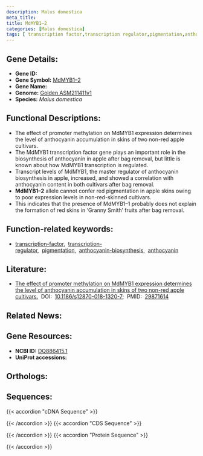 ```yaml
---
description: Malus domestica
meta_title:
title: MdMYB1–2
categories: [Malus domestica]
tags: [ transcription factor,transcription regulator,pigmentation,anthocyanin biosynthesis,anthocyanin ]
---
```


## Gene Details:
- **Gene ID:** []()
- **Gene Symbol:** <u>MdMYB1–2</u>
- **Gene Name:** 
- **Genome:** [Golden ASM211411v1](https://ensembl.gramene.org/Malus_domestica_golden/Info/Index)
- **Species:** *Malus domestica*

## Functional Descriptions:
   - The effect of promoter methylation on MdMYB1 expression determines the level of anthocyanin accumulation in skins of two non-red apple cultivars.
   - The MdMYB1 transcription factor gene plays an important role in the biosynthesis of anthocyanin in apple after bag removal, but little is known about how MdMYB1 transcription is regulated.
   - Transcript levels of MdMYB1, the master regulator of anthocyanin biosynthesis in apple, increased, and showed a correlation with anthocyanin content in both cultivars after bag removal.
   - **MdMYB1–2** allele cannot confer red pigmentation in apple skins owing to poor expression levels in non-red-skinned cultivars.
   - This indicates that the presence of MdMYB1–1 probably does not explain the formation of red skins in ‘Granny Smith’ fruits after bag removal.

## Function-related keywords:
   - [transcription-factor](/tags/transcription-factor/),&nbsp;&nbsp;[transcription-regulator](/tags/transcription-regulator/),&nbsp;&nbsp;[pigmentation](/tags/pigmentation/),&nbsp;&nbsp;[anthocyanin-biosynthesis](/tags/anthocyanin-biosynthesis/),&nbsp;&nbsp;[anthocyanin](/tags/anthocyanin/)

## Literature:
   - [The effect of promoter methylation on MdMYB1 expression determines the level of anthocyanin accumulation in skins of two non-red apple cultivars.](https://doi.org/10.1186/s12870-018-1320-7)&nbsp;&nbsp;DOI:&nbsp;&nbsp;[10.1186/s12870-018-1320-7](https://doi.org/10.1186/s12870-018-1320-7);&nbsp;&nbsp;PMID:&nbsp;&nbsp;[29871614](https://pubmed.ncbi.nlm.nih.gov/29871614/)

## Related News:

## Gene Resources:
- **NCBI ID:**  [DQ886415.1](https://www.ncbi.nlm.nih.gov/gene/?term=DQ886415.1)
- **UniProt accessions:**  [](https://www.uniprot.org/uniprotkb//entry)

## Orthologs:

## Sequences:
{{< accordion "cDNA Sequence" >}}

{{< /accordion >}}
{{< accordion "CDS Sequence" >}}

{{< /accordion >}}
{{< accordion "Protein Sequence" >}}

{{< /accordion >}}
